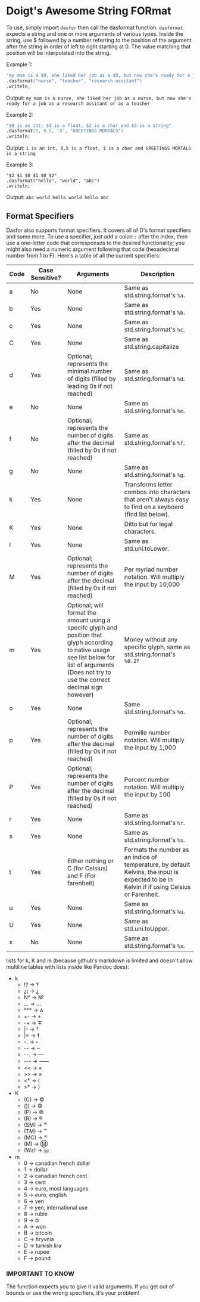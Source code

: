 # Doigt's Awesome String FORmat
To use, simply import `dasfor` then call the dasformat function. `dasformat` expects a string and one or more arguments of various types. Inside the string, use $ followed by a number referring to the position of the argument after the string in order of left to right starting at 0. The value matching that position will be interpolated into the string.

Example 1:
```d
"my mom is a $0, she liked her job as a $0, but now she's ready for a job as a $2 or as a $1"
.dasformat("nurse", "teacher", "research assitant")
.writeln;
```
Output:
`my mom is a nurse, she liked her job as a nurse, but now she's ready for a job as a research assitant or as a teacher`

Example 2:
```d
"$0 is an int, $1 is a float, $2 is a char and $3 is a string"
.dasformat(1, 0.5, '$', "GREETINGS MORTALS")
.writeln;
```
Output:
`1 is an int, 0.5 is a float, $ is a char and GREETINGS MORTALS is a string`

Example 3:
```
"$2 $1 $0 $1 $0 $2"
.dasformat("hello", "world", "abc")
.writeln;
```
Output:
`abc world hello world hello abc`

## Format Specifiers

Dasfor also supports format specifiers. It covers all of D's format specifiers and some more. To use a specifier, just add a colon `:` after the index, then use a one-letter code that corresponsds to the desired functionality; you might also need a numeric argument following that code (hexadecimal number from 1 to F). Here's a table of all the current specifiers:

|Code|Case Sensitive?|Arguments|Description|
|-|-|-|-|
|a|No|None|Same as std.string.format's `%a`.|
|b|Yes|None|Same as std.string.format's `%b`.|
|c|Yes|None|Same as std.string.format's `%c`.|
|C|Yes|None|Same as std.string.capitalize|
|d|Yes|Optional; represents the minimal number of digits (filled by leading 0s if not reached)|Same as std.string.format's `%d`.|
|e|No|None|Same as std.string.format's `%e`.|
|f|No|Optional; represents the number of digits after the decimal (filled by 0s if not reached)|Same as std.string.format's `%f`.|
|g|No|None|Same as std.string.format's `%g`.|
|k|Yes|None|Transforms letter combos into characters that aren't always easy to find on a keyboard (find list below).|
|K|Yes|None|Ditto but for legal characters.|
|l|Yes|None|Same as std.uni.toLower.|
|M|Yes|Optional; represents the number of digits after the decimal (filled by 0s if not reached)|Per myriad number notation. Will multiply the input by 10,000|
|m|Yes|Optional; will format the amount using a specifc glyph and position that glyph according to native usage see list below for list of arguments (Does not try to use the correct decimal sign however)| Money without any specific glyph, same as std.string.format's `%0.2f`|
|o|Yes|None|Same std.string.format's `%o`.|
|p|Yes|Optional; represents the number of digits after the decimal (filled by 0s if not reached)|Permille number notation. Will multiply the input by 1,000|
|P|Yes|Optional; represents the number of digits after the decimal (filled by 0s if not reached)|Percent number notation. Will multiply the input by 100|
|r|Yes|None|Same as std.string.format's `%r`.|
|s|Yes|None|Same as std.string.format's `%s`.|
|t|Yes|Either nothing or C (for Celsius) and F (For farenheit)|Formats the number as an indice of temperature, by default Kelvins, the input is expected to be in Kelvin if if using Celsius or Farenheit.|
|u|Yes|None|Same as std.string.format's `%u`.|
|U|Yes|None|Same as std.uni.toUpper.|
|x|No|None|Same as std.string.format's `%x`.|

lists for k, K and m (because github's markdown is limited and doesn't allow multiline tables with lists inside like Pandoc does):
* k
    * !? -> ‽
    * ¿¡ -> ⸘
    * N° -> №
    * ... -> …
    * \*\*\* -> ⁂
    * \+\- -> ±
    * \-\+ -> ∓
    * \|\- -> †
    * \|= -> ‡
    * \-. -> –
    * \-\- -> ‒
    * \-\-. -> —
    * \-\-\- -> ⸺
    * \<\< -> «
    * \>\> -> »
    * \<\* -> ⟨
    * \>\* -> ⟩
* K
    * (C) -> ©
    * ()) -> 🄯
    * (P) -> ℗
    * (R) -> ®
    * (SM) -> ℠
    * (TM) -> ™
    * (MC) -> 🅪
    * (M) -> Ⓜ
    * (Wz) -> 🄮
* m
    * 0 -> canadian french dollar
    * 1 -> dollar
    * 2 -> canadian french cent
    * 3 -> cent
    * 4 -> euro, most languages
    * 5 -> euro, english
    * 6 -> yen
    * 7 -> yen, international use
    * 8 -> ruble
    * 9 -> ¤
    * A -> won
    * B -> bitcoin
    * C -> hryvnia
    * D -> turkish lira
    * E -> rupee
    * F -> pound
    
### IMPORTANT TO KNOW
The function expects you to give it valid arguments. If you get out of bounds or use the wrong specifiers, it's your problem!
